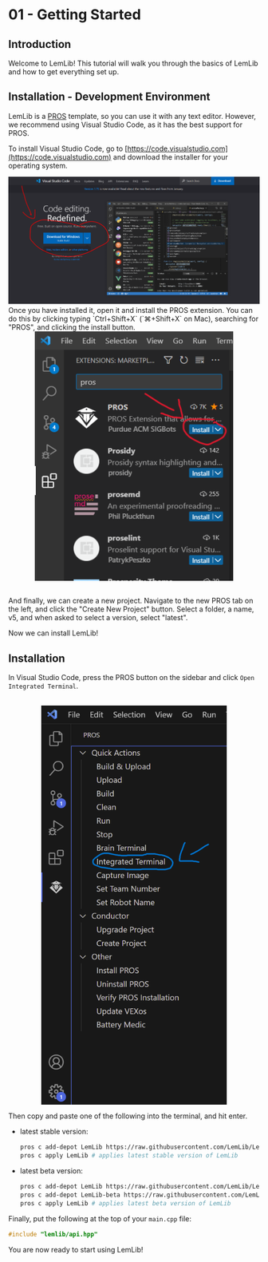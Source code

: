 # 01 - Getting Started

## Introduction

Welcome to LemLib! This tutorial will walk you through the basics of LemLib and how to get everything set up.

## Installation - Development Environment

LemLib is a [PROS](https://pros.cs.purdue.edu) template, so you can use it with any text editor. However, we recommend using Visual Studio Code, as it has the best support for PROS.

To install Visual Studio Code, go to [https://code.visualstudio.com](https://code.visualstudio.com) and download the installer for your operating system.

<img src="./assets/1_getting_started/download-visual-studio-code.png"  width="800">

<br>
Once you have installed it, open it and install the PROS extension. You can do this by clicking typing `Ctrl+Shift+X` (`⌘+Shift+X` on Mac), searching for "PROS", and clicking the install button.
<br>
<img src="./assets/1_getting_started/install-pros.png" height=500 style="display: block;margin-left: auto;margin-right: auto;">
<br>

And finally, we can create a new project. Navigate to the new PROS tab on the left, and click the "Create New Project" button. Select a folder, a name, v5, and when asked to select a version, select "latest".

Now we can install LemLib!
<br>

## Installation

In Visual Studio Code, press the PROS button on the sidebar and click `Open Integrated Terminal`.

<br>
<img src="./assets/1_getting_started/integrated_terminal.png" height=800 style="display: block;margin-left: auto;margin-right: auto;">

Then copy and paste one of the following into the terminal, and hit enter.
- latest stable version:

  ```bash
  pros c add-depot LemLib https://raw.githubusercontent.com/LemLib/LemLib/depot/stable.json # adds LemLib's stable depot
  pros c apply LemLib # applies latest stable version of LemLib
  ```
- latest beta version:

  ```bash
  pros c add-depot LemLib https://raw.githubusercontent.com/LemLib/LemLib/depot/stable.json # adds LemLib's stable depot
  pros c add-depot LemLib-beta https://raw.githubusercontent.com/LemLib/LemLib/depot/beta.json # adds LemLib's beta depot
  pros c apply LemLib # applies latest beta version of LemLib
  ```
Finally, put the following at the top of your `main.cpp` file:

```cpp
#include "lemlib/api.hpp"
```

You are now ready to start using LemLib!

